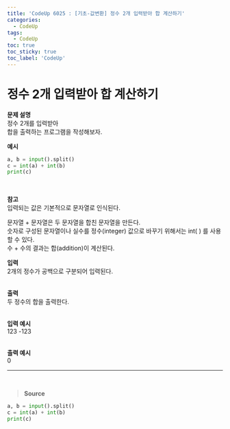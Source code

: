 ```yaml
---
title: 'CodeUp 6025 : [기초-값변환] 정수 2개 입력받아 합 계산하기'
categories:
  - CodeUp
tags:
  - CodeUp
toc: true
toc_sticky: true
toc_label: 'CodeUp'
---
```


# 정수 2개 입력받아 합 계산하기

**문제 설명**  
정수 2개를 입력받아  
합을 출력하는 프로그램을 작성해보자.
<br>

**예시**

```python
a, b = input().split()
c = int(a) + int(b)
print(c)
```

<br>

**참고**  
입력되는 값은 기본적으로 문자열로 인식된다.

문자열 + 문자열은 두 문자열을 합친 문자열을 만든다.  
숫자로 구성된 문자열이나 실수를 정수(integer) 값으로 바꾸기 위해서는 int( ) 를 사용할 수 있다.  
수 + 수의 결과는 합(addition)이 계산된다.

**입력**  
2개의 정수가 공백으로 구분되어 입력된다.  
<br>

**출력**  
두 정수의 합을 출력한다.  
<br>

**입력 예시**  
123 -123  
<br>

**출력 예시**  
0

---

<br>

> **Source**

```python
a, b = input().split()
c = int(a) + int(b)
print(c)
```
